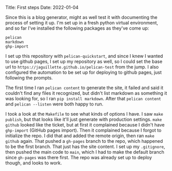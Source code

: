 Title: First steps
Date: 2022-01-04

Since this is a blog generator, might as well test it with documenting the process of setting it up. I'm set up in a fresh python virtual environment, and so far I've installed the following packages as they've come up:

    pelican
    markdown
    ghp-import

I set up this repository with `pelican-quickstart`, and since I knew I wanted to use github pages, I set up my repository as well, so I could set the base url to `https://jaguillette.github.io/pelican-test` from the jump. I also configured the automation to be set up for deploying to github pages, just following the prompts.

The first time I ran `pelican content` to generate the site, it failed and said it couldn't find any files it recognized, but didn't list markdown as something it was looking for, so I ran `pip install markdown`. After that `pelican content` and `pelican --listen` were both happy to run.

I took a look at the `Makefile` to see what kinds of options I have. I saw `make publish`, but that looks like it'll just generate with production settings. `make github` looked like the ticket, but at first it complained because I didn't have `ghp-import` (GitHub pages import). Then it complained because I forgot to initialize the repo. I did that and added the remote origin, then ran `make github` again. That pushed a `gh-pages` branch to the repo, which happened to be the first branch. That just has the site content. I set up my `.gitignore`, then pushed the main code to `main`, which I had to make the default branch since `gh-pages` was there first. The repo was already set up to deploy though, and looks to work.